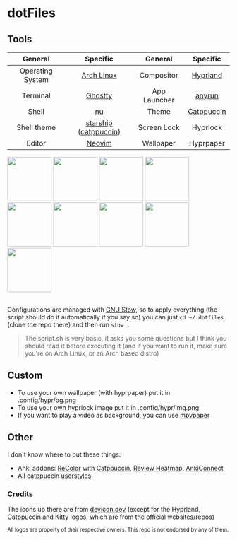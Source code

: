 # dotFiles

## Tools
| General          | Specific                                                                                         | General      | Specific                                       |
|:----------------:|:------------------------------------------------------------------------------------------------:|:------------:|:----------------------------------------------:|
| Operating System | [Arch Linux](https://archlinux.org)                                                              | Compositor   | [Hyprland](https://hyprland.org)               |
| Terminal         | [Ghostty](https://ghostty.org)                                                                   | App Launcher | [anyrun](https://github.com/anyrun-org/anyrun) |
| Shell            | [nu](https://www.nushell.sh)                                                                     | Theme        | [Catppuccin](https://github.com/catppuccin)    |
| Shell theme      | [starship](https://starship.rs) ([catppuccin](https://starship.rs/presets/catppuccin-powerline)) | Screen Lock  | Hyprlock                                       |
| Editor           | [Neovim](https://neovim.io)                                                                      | Wallpaper    | Hyprpaper                                      |
<div>
   <img width="100" src="https://cdn.jsdelivr.net/gh/devicons/devicon@latest/icons/archlinux/archlinux-original.svg" />
   <img width="100" height="100" src="https://wiki.hyprland.org/favicon.svg" />
   <img width="100" src="https://cdn.jsdelivr.net/gh/devicons/devicon@latest/icons/bash/bash-original.svg" />
   <img width="100" src="https://github.com/user-attachments/assets/fe853809-ba8b-400b-83ab-a9a0da25be8a" />
   <img width="100" src="https://cdn.jsdelivr.net/gh/devicons/devicon@latest/icons/python/python-original.svg" />
   <img width="100" src="https://cdn.jsdelivr.net/gh/devicons/devicon@latest/icons/neovim/neovim-original.svg" />
   <img width="100" src="https://cdn.jsdelivr.net/gh/devicons/devicon@latest/icons/lua/lua-original.svg" />
   <img width="100" src="https://cdn.jsdelivr.net/gh/devicons/devicon@latest/icons/css3/css3-original.svg" />
   <img width="100" src="https://raw.githubusercontent.com/catppuccin/catppuccin/main/assets/logos/exports/1544x1544_circle.png" />
</div>
<br />

Configurations are managed with [GNU Stow](https://www.gnu.org/software/stow), so to apply everything (the script should do it automatically if you say so) you can just `cd ~/.dotfiles` (clone the repo there) and then run `stow .`

> The script.sh is very basic, it asks you some questions but I think you should read it before executing it (and if you want to run it, make sure you're on Arch Linux, or an Arch based distro)

## Custom
- To use your own wallpaper (with hyprpaper) put it in .config/hypr/bg.png
- To use your own hyprlock image put it in .config/hypr/img.png
- If you want to play a video as background, you can use [mpvpaper](https://github.com/GhostNaN/mpvpaper)

## Other
I don't know where to put these things:
- Anki addons: [ReColor](https://ankiweb.net/shared/info/688199788) with [Catppuccin](https://github.com/catppuccin/anki), [Review Heatmap](https://ankiweb.net/shared/info/1771074083), [AnkiConnect](https://ankiweb.net/shared/info/2055492159)
- All catppuccin [userstyles](https://github.com/catppuccin/userstyles)

### Credits
The icons up there are from [devicon.dev](https://devicon.dev) (except for the Hyprland, Catppuccin and Kitty logos, which are from the official websites/repos)

<sup>All logos are property of their respective owners. This repo is not endorsed by any of them.</sup>

